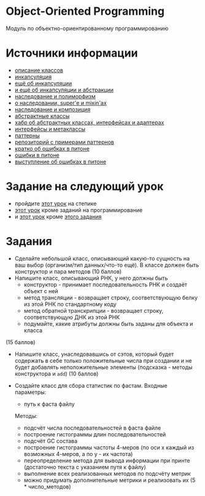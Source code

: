 # Object-Oriented Programming
Модуль по объектно-ориентированному программированию


# Источники информации
* [описание классов](https://realpython.com/python3-object-oriented-programming/)
* [инкапсуляция](https://habr.com/ru/post/444338/)
* [ещё об инкапсуляции](https://www.geeksforgeeks.org/encapsulation-in-python/)
* [и ещё об инкапсуляции и абстракции](https://medium.com/@manjuladube/encapsulation-abstraction-35999b0a3911)
* [наследование и полиморфизм](https://overiq.com/python-101/inheritance-and-polymorphism-in-python/)
* [о наследовании, super'е и mixin'ах](https://realpython.com/python-super/)
* [наследование и композиция](https://realpython.com/inheritance-composition-python/)
* [абстрактные классы](https://www.python-course.eu/python3_abstract_classes.php)
* [хабр об абстрактных классах, интерфейсах и адаптерах](https://habr.com/ru/post/72757/)
* [интерфейсы и метаклассы](https://ru.godaddy.com/engineering/2018/12/20/python-metaclasses/)
* [паттерны](https://refactoring.guru/ru/design-patterns/python)
* [репозиторий с примерами паттернов](https://github.com/pkolt/design_patterns)
* [кратко об ошибках в питоне](https://www.w3schools.com/python/python_try_except.asp)
* [ошибки в питоне](https://realpython.com/python-exceptions/)
* [выступление об ошибках в питоне](https://www.youtube.com/watch?v=V2fGAv2R5j8)


# Заданиe на следующий урок
* пройдите [этот урок](https://stepik.org/lesson/24461/step/1?unit=6767) на степике
* [этот урок](https://stepik.org/lesson/24462/step/9?unit=6768) кроме заданий на программирование
* и [этот урок](https://stepik.org/lesson/24463/step/1?unit=6771) кроме [этого задания](https://stepik.org/lesson/24463/step/7?unit=6771)


# Задания
* Сделайте небольшой класс, описывающий какую-то сущность на ваш выбор (организм/тип данных/что-то ещё).
В классе должен быть конструктор и пара методов (10 баллов)
* Напишите класс, описывающий РНК, у него должны быть
    * конструктор - принимает последовательность РНК и создаёт объект с ней
    * метод трансляции - возвращает строку, соответствующую белку из этой РНК по стандартному коду
    * метод обратной транскрипции - возвращает строку, соответствующую ДНК из этой РНК
    * подумайте, какие атрибуты должны быть заданы для объекта и класса

(15 баллов)
* Напишите класс, унаследовавшись от сэтов, который будет содержать в себе
только положительные числа при создании и не будет добавлять неположительные элементы
(подсказка - методы конструктора и `add`)
(10 баллов)
* Создайте класс для сбора статистик по фастам.
    Входные параметры:
    * путь к фаста файлу

    Методы:
    * подсчёт числа последовательностей в фаста файле
    * построение гистограммы длин последовательностей
    * подсчёт GC состава
    * построение гистограммы частоты 4-меров (по оси x каждый из возможных 4-меров, а по y - их частота)
    * переопределение метода для вывода информации при принте
    (достаточно текста с указанием путя к файлу)
    * выполнение всех реализованных методов по подсчёту метрик
    * можно придумать дополнительные метрики и реализовать их
(5 * число_методов)